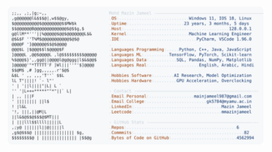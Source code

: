 <picture>
  <source srcset="https://raw.githubusercontent.com/mmazinjameel/mmazinjameel/main/dark_mode.svg?v=1739148301" media="(prefers-color-scheme: dark)">
  <img src="https://raw.githubusercontent.com/mmazinjameel/mmazinjameel/main/light_mode.svg?v=1739148301">
</picture>

